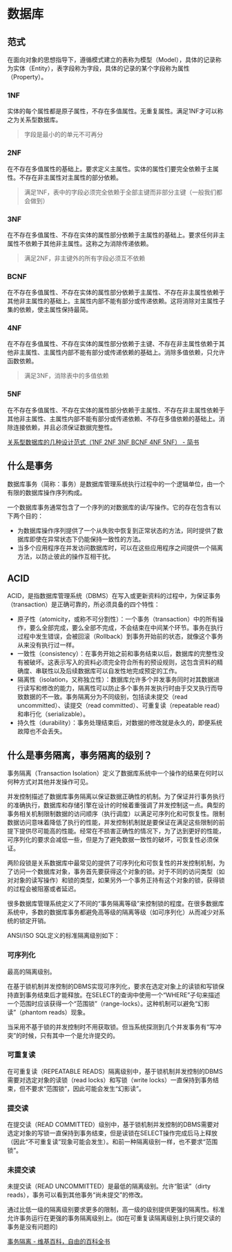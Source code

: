 # 数据库

## 范式

在面向对象的思想指导下，遵循模式建立的表称为模型（Model），具体的记录称为实体（Entity），表字段称为字段，具体的记录的某个字段称为属性（Property）。

### 1NF

实体的每个属性都是原子属性，不存在多值属性。无重复属性。满足1NF才可以称之为关系型数据库。

> 字段是最小的的单元不可再分

### 2NF

在不存在多值属性的基础上。要求定义主属性。实体的属性们要完全依赖于主属性。不存在非主属性对主属性的部分依赖。

> 满足1NF，表中的字段必须完全依赖于全部主键而非部分主键（一般我们都会做到）

### 3NF

在不存在多值属性、不存在实体的属性部分依赖于主属性的基础上。要求任何非主属性不依赖于其他非主属性。这称之为消除传递依赖。

> 满足2NF，非主键外的所有字段必须互不依赖

### BCNF

在不存在多值属性、不存在实体的属性部分依赖于主属性、不存在非主属性依赖于其他非主属性的基础上。主属性内部不能有部分或传递依赖。这将消除对主属性子集的依赖，使主属性保持最简。

### 4NF

在不存在多值属性、不存在实体的属性部分依赖于主键、不存在非主属性依赖于其他非主属性、主属性内部不能有部分或传递依赖的基础上。消除多值依赖，只允许函数依赖。

> 满足3NF，消除表中的多值依赖

### 5NF

在不存在多值属性、不存在实体的属性部分依赖于主属性、不存在非主属性依赖于其他非主属性、主属性内部不能有部分或传递依赖、不存在多值依赖的基础上。消除连接依赖，并且必须保证数据完整性。

[关系型数据库的几种设计范式（1NF 2NF 3NF BCNF 4NF 5NF） - 简书][nf]

## 什么是事务

数据库事务（简称：事务）是数据库管理系统执行过程中的一个逻辑单位，由一个有限的数据库操作序列构成。

一个数据库事务通常包含了一个序列的对数据库的读/写操作。它的存在包含有以下两个目的：

- 为数据库操作序列提供了一个从失败中恢复到正常状态的方法，同时提供了数据库即使在异常状态下仍能保持一致性的方法。
- 当多个应用程序在并发访问数据库时，可以在这些应用程序之间提供一个隔离方法，以防止彼此的操作互相干扰。

## ACID

ACID，是指数据库管理系统（DBMS）在写入或更新资料的过程中，为保证事务（transaction）是正确可靠的，所必须具备的四个特性：

- 原子性（atomicity，或称不可分割性）：一个事务（transaction）中的所有操作，要么全部完成，要么全部不完成，不会结束在中间某个环节。事务在执行过程中发生错误，会被回滚（Rollback）到事务开始前的状态，就像这个事务从来没有执行过一样。
- 一致性（consistency）：在事务开始之前和事务结束以后，数据库的完整性没有被破坏。这表示写入的资料必须完全符合所有的预设规则，这包含资料的精确度、串联性以及后续数据库可以自发性地完成预定的工作。
- 隔离性（isolation，又称独立性）：数据库允许多个并发事务同时对其数据进行读写和修改的能力，隔离性可以防止多个事务并发执行时由于交叉执行而导致数据的不一致。事务隔离分为不同级别，包括读未提交（read uncommitted）、读提交（read committed）、可重复读（repeatable read）和串行化（serializable）。
- 持久性（durability）：事务处理结束后，对数据的修改就是永久的，即便系统故障也不会丢失。

## 什么是事务隔离，事务隔离的级别？

事务隔离（Transaction Isolation）定义了数据库系统中一个操作的结果在何时以何种方式对其他并发操作可见。

并发控制描述了数据库事务隔离以保证数据正确性的机制。为了保证并行事务执行的准确执行，数据库和存储引擎在设计的时候着重强调了并发控制这一点。典型的事务相关机制限制数据的访问顺序（执行调度）以满足可序列化和可恢复性。限制数据访问意味着降低了执行的性能，并发控制机制就是要保证在满足这些限制的前提下提供尽可能高的性能。经常在不损害正确性的情况下，为了达到更好的性能，可序列化的要求会减低一些，但是为了避免数据一致性的破坏，可恢复性必须保证。

两阶段锁是关系数据库中最常见的提供了可序列化和可恢复性的并发控制机制，为了访问一个数据库对象，事务首先要获得这个对象的锁。对于不同的访问类型（如对对象的读写操作）和锁的类型，如果另外一个事务正持有这个对象的锁，获得锁的过程会被阻塞或者延迟。

很多数据库管理系统定义了不同的“事务隔离等级”来控制锁的程度。在很多数据库系统中，多数的数据库事务都避免高等级的隔离等级（如可序列化）从而减少对系统的锁定开销。

ANSI/ISO SQL定义的标准隔离级别如下：

### 可序列化

最高的隔离级别。

在基于锁机制并发控制的DBMS实现可序列化，要求在选定对象上的读锁和写锁保持直到事务结束后才能释放。在SELECT的查询中使用一个“WHERE”子句来描述一个范围时应该获得一个“范围锁”（range-locks）。这种机制可以避免“幻影读”（phantom reads）现象。

当采用不基于锁的并发控制时不用获取锁。但当系统探测到几个并发事务有“写冲突”的时候，只有其中一个是允许提交的。

### 可重复读

在可重复读（REPEATABLE READS）隔离级别中，基于锁机制并发控制的DBMS需要对选定对象的读锁（read locks）和写锁（write locks）一直保持到事务结束，但不要求“范围锁”，因此可能会发生“幻影读”。

### 提交读

在提交读（READ COMMITTED）级别中，基于锁机制并发控制的DBMS需要对选定对象的写锁一直保持到事务结束，但是读锁在SELECT操作完成后马上释放（因此“不可重复读”现象可能会发生）。和前一种隔离级别一样，也不要求“范围锁”。

### 未提交读

未提交读（READ UNCOMMITTED）是最低的隔离级别。允许“脏读”（dirty reads），事务可以看到其他事务“尚未提交”的修改。

通过比低一级的隔离级别要求更多的限制，高一级的级别提供更强的隔离性。标准允许事务运行在更强的事务隔离级别上。(如在可重复读隔离级别上执行提交读的事务是没有问题的)

[事务隔离 - 维基百科，自由的百科全书][transaction_isolation]

[nf]: http://www.jianshu.com/p/d27db67868b6

[transaction_isolation]: https://zh.wikipedia.org/wiki/%E4%BA%8B%E5%8B%99%E9%9A%94%E9%9B%A2
